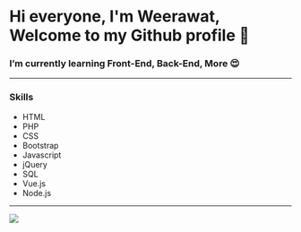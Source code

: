 # Hi everyone, I'm Weerawat, Welcome to my Github profile 👋
### I’m currently learning Front-End, Back-End, More 😍

<hr>

### Skills
  * HTML
  * PHP
  * CSS
  * Bootstrap
  * Javascript
  * jQuery
  * SQL
  * Vue.js
  * Node.js

<hr>

<img src="https://images.hdqwalls.com/wallpapers/i-love-coding-xl.jpg" />
